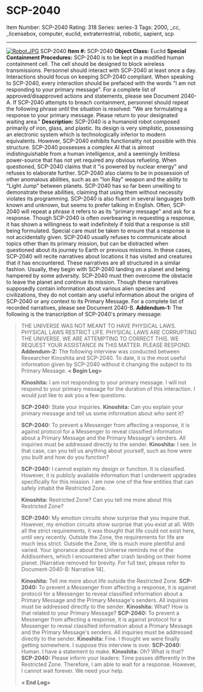 # SCP-2040
Item Number: SCP-2040
Rating: 318
Series: series-3
Tags: 2000, _cc, _licensebox, computer, euclid, extraterrestrial, robotic, sapient, scp

---

[![Robot.JPG](https://scp-wiki.wdfiles.com/local--files/scp-2040/Robot.JPG)](https://scp-wiki.wdfiles.com/local--files/SCP-2040/Robot.JPG)
SCP-2040
**Item #:** SCP-2040
**Object Class:** Euclid
**Special Containment Procedures:** SCP-2040 is to be kept in a modified human containment cell. The cell should be designed to block wireless transmissions.
Personnel should interact with SCP-2040 at least once a day. Interactions should focus on keeping SCP-2040 compliant. When speaking to SCP-2040, every interaction should be prefaced with the words "I am not responding to your primary message". For a complete list of approved/disapproved actions and statements, please see Document 2040-A.
If SCP-2040 attempts to breach containment, personnel should repeat the following phrase until the situation is resolved: "We are formulating a response to your primary message. Please return to your designated waiting area."
**Description:** SCP-2040 is a humanoid robot composed primarily of iron, glass, and plastic. Its design is very simplistic, possessing an electronic system which is technologically inferior to modern equivalents. However, SCP-2040 exhibits functionality not possible with this structure. SCP-2040 possesses a complex AI that is almost indistinguishable from a human intelligence, and a seemingly limitless power-source that has not yet required any obvious refueling. When questioned, SCP-2040 claims that it "is powered by nuclear energy" and refuses to elaborate further.
SCP-2040 also claims to be in possession of other anomalous abilities, such as an "Ion Ray" weapon and the ability to "Light Jump" between planets. SCP-2040 has so far been unwilling to demonstrate these abilities, claiming that using them without necessity violates its programming. SCP-2040 is also fluent in several languages both known and unknown, but seems to prefer talking in English.
Often, SCP-2040 will repeat a phrase it refers to as its "primary message" and ask for a response. Though SCP-2040 is often overbearing in requesting a response, it has shown a willingness to wait indefinitely if told that a response is still being formulated. Special care must be taken to ensure that a response is not accidentally given.
SCP-2040 usually refuses to communicate about topics other than its primary mission, but can be distracted when questioned about its journey to Earth or previous missions. In these cases, SCP-2040 will recite narratives about locations it has visited and creatures that it has encountered. These narratives are all structured in a similar fashion. Usually, they begin with SCP-2040 landing on a planet and being hampered by some adversity. SCP-2040 must then overcome the obstacle to leave the planet and continue its mission. Though these narratives supposedly contain information about various alien species and civilizations, they do not contain any useful information about the origins of SCP-2040 or any context to its Primary Message. For a complete list of recorded narratives, please see Document 2040-B.
**Addendum-1:** The following is the transcription of SCP-2040's primary message:
> THE UNIVERSE WAS NOT MEANT TO HAVE PHYSICAL LAWS. PHYSICAL LAWS RESTRICT LIFE. PHYSICAL LAWS ARE CORRUPTING THE UNIVERSE. WE ARE ATTEMPTING TO CORRECT THIS. WE REQUEST YOUR ASSISTANCE IN THIS MATTER. PLEASE RESPOND.
**Addendum-2:** The following interview was conducted between Researcher Kinoshita and SCP-2040. To date, it is the most useful information given by SCP-2040 without it changing the subject to its Primary Message.
> **< Begin Log>**  
>    
>  **Kinoshita:** I am not responding to your primary message. I will not respond to your primary message for the duration of this interaction. I would just like to ask you a few questions.  
>    
>  **SCP-2040:** State your inquiries.
> **Kinoshita:** Can you explain your primary message and tell us some information about who sent it?  
>    
>  **SCP-2040:** To prevent a Messenger from affecting a response, it is against protocol for a Messenger to reveal classified information about a Primary Message and the Primary Message's senders. All inquiries must be addressed directly to the sender.
> **Kinoshita:** I see. In that case, can you tell us anything about yourself, such as how were you built and how do you function?  
>    
>  **SCP-2040:** I cannot explain my design or function. It is classified. However, it is publicly available information that I underwent upgrades specifically for this mission. I am now one of the few entities that can safely inhabit the Restricted Zone.  
>    
>  **Kinoshita:** Restricted Zone? Can you tell me more about this Restricted Zone?  
>    
>  **SCP-2040:** My emotion circuits show surprise that you inquire that. However, my emotion circuits show surprise that you exist at all. With all the strict requirements, it was thought that life could not exist here, until very recently. Outside the Zone, the requirements for life are much less strict. Outside the Zone, life is much more plentiful and varied. Your ignorance about the Universe reminds me of the Addisonhers, which I encountered after crash landing on their home planet. [Narrative removed for brevity. For full text, please refer to Document-2040-B: Narrative 14].  
>    
>  **Kinoshita:** Tell me more about life outside the Restricted Zone.
> **SCP-2040:** To prevent a Messenger from affecting a response, it is against protocol for a Messenger to reveal classified information about a Primary Message and the Primary Message's senders. All inquiries must be addressed directly to the sender.
> **Kinoshita:** What? How is that related to your Primary Message?
> **SCP-2040:** To prevent a Messenger from affecting a response, it is against protocol for a Messenger to reveal classified information about a Primary Message and the Primary Message's senders. All inquiries must be addressed directly to the sender.
> **Kinoshita:** Fine. I thought we were finally getting somewhere. I suppose this interview is over.
> **SCP-2040:** Human. I have a statement to make.
> **Kinoshita:** Oh? What is that?
> **SCP-2040:** Please inform your leaders: Time passes differently in the Restricted Zone. Therefore, I am able to wait for a response. However, I cannot wait forever. We need your help.  
>    
>  **< End Log>**